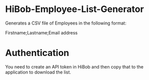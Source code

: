 # HiBob-Employee-List-Generator

Generates a CSV file of Employees in the following format:

Firstname;Lastname;Email address

# Authentication

You need to create an API token in HiBob and then copy that to the application to download the list.
